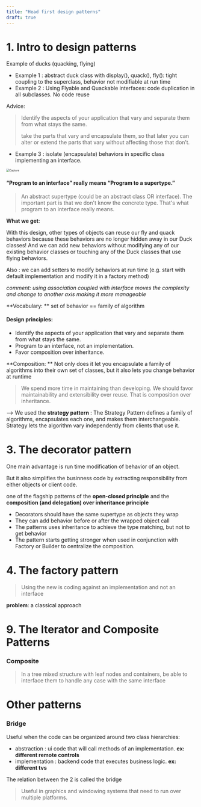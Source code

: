 ```yaml
---
title: "Head first design patterns"
draft: true
---
```


# 1. Intro to design patterns

Example of ducks (quacking, flying)

- Example 1 : abstract duck class with display(), quack(), fly(): tight coupling to the superclass, behavior not modifiable at run time
- Example 2 : Using Flyable and Quackable interfaces: code duplication in all subclasses. No code reuse

Advice: 

> Identify the aspects of your application that vary and separate them from what stays the same. 
>
>  take the parts that vary and encapsulate them, so that later you can alter or extend the parts that vary without affecting those that don’t.

- Example 3 : isolate (encapsulate) behaviors in specific class implementing an interface.

<img src="C:\Users\thiba\Downloads\Capture.PNG" alt="Capture" style="zoom:50%;" />

#### “Program to an interface” really means “Program to a supertype.”

> An abstract supertype (could be an abstract class OR interface). The important part is that we don't know the concrete type. That's what program to an interface really means.

**What we get**:

With this design, other types of objects can reuse our fly and quack behaviors because these behaviors are no longer hidden away in our Duck classes! And we can add new behaviors without modifying any of our existing behavior classes or touching any of the Duck classes that use flying behaviors.

Also : we can add setters to modify behaviors at run time (e.g. start with default implementation and modify it in a factory method)

*comment: using association coupled with interface moves the complexity and change to another axis making it more manageable*

**Vocabulary: ** set of behavior == family of algorithm

#### Design principles:

- Identify the aspects of your application that vary and separate them from what stays the same.
- Program to an interface, not an implementation.
- Favor composition over inheritance.

**Composition: ** Not only does it let you encapsulate a family of algorithms into their own set of classes, but it also lets you change behavior at runtime

> We spend more time in maintaining than developing. We should favor maintainability and extensibility over reuse. That is composition over inheritance.

--> We used the **strategy pattern** : The Strategy Pattern defines a family of algorithms, encapsulates each one, and makes them interchangeable. Strategy lets the algorithm vary independently from clients that use it.



# 3. The decorator pattern

One main advantage is run time modification of behavior of an object.

But it also simplifies the businness code by extracting responsibility from either objects or client code.

one of the flagship patterns of the **open-closed principle** and the **composition (and delegation) over inheritance principle**

- Decorators should have the same supertype as objects they wrap
- They can add behavior before or after the wrapped object call
- The patterns uses inheritance to achieve the type matching, but not to get behavior
- The pattern starts getting stronger when used in conjunction with Factory or Builder to centralize the composition.



# 4. The factory pattern

> Using the new is coding against an implementation and not an interface

**problem**: a classical approach 



# 9. The Iterator and Composite Patterns

### Composite

> In a tree mixed structure with leaf nodes and containers, be able to interface them to handle any case with the same interface 

# Other patterns

### Bridge

Useful when the code can be organized around two class hierarchies:

- abstraction : ui code that will call methods of an implementation. **ex: different remote controls**
- implementation : backend code that executes business logic. **ex: different tvs**

The relation between the 2 is called the bridge

> Useful in graphics and windowing systems that need to run over multiple platforms.
